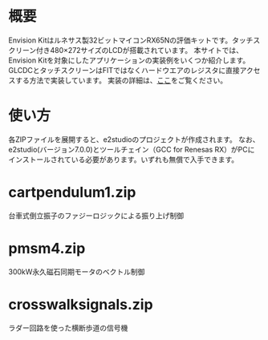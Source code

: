 # 概要
Envision Kitはルネサス製32ビットマイコンRX65Nの評価キットです。タッチスクリーン付き480×272サイズのLCDが搭載されています。
本サイトでは、Envision Kitを対象にしたアプリケーションの実装例をいくつか紹介します。
GLCDCとタッチスクリーンはFITではなくハードウエアのレジスタに直接アクセスする方法で実装しています。
実装の詳細は、[ここ](http://esoftjapan.com/wp/wp-admin/post.php?post=465&action=edit)をご覧ください。

# 使い方
各ZIPファイルを展開すると、e2studioのプロジェクトが作成されます。
なお、e2studio(バージョン7.0.0)とツールチェイン（GCC for Renesas RX）がPCにインストールされている必要があります。いずれも無償で入手できます。  

# cartpendulum1.zip
台車式倒立振子のファジーロジックによる振り上げ制御

# pmsm4.zip
300kW永久磁石同期モータのベクトル制御

# crosswalksignals.zip
ラダー回路を使った横断歩道の信号機
